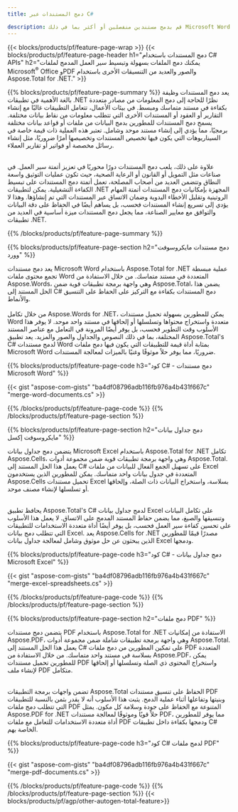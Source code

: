 ```yaml
---
title: دمج المستندات عبر C# 

description: قم بدمج مستندين منفصلين أو أكثر بما في ذلك Microsoft Word وExcel وPowerPoint وPDF والصور عبر تطبيق C# الخاص بك. اختبار نتائج الدمج عبر الإنترنت من خلال التطبيق.
---
```


{{< blocks/products/pf/feature-page-wrap >}}
{{< blocks/products/pf/feature-page-header h1="دمج المستندات باستخدام C# APIs" h2="يمكنك دمج الملفات بسهولة وتبسيط سير العمل المدمج لملفات Microsoft<sup>&reg;</sup> Office وPDF والصور والعديد من التنسيقات الأخرى باستخدام Aspose.Total for .NET." >}}

{{% blocks/products/pf/feature-page-summary %}}
يعد دمج المستندات وظيفة بالغة الأهمية في تطبيقات .NET نظرًا للحاجة إلى دمج المعلومات من مصادر متعددة بكفاءة في مستند متماسك ومبسط. في بيئات الأعمال، تتعامل التطبيقات غالبًا مع إنشاء التقارير أو العقود أو المستندات الأخرى التي تتطلب معلومات من نقاط بيانات مختلفة. يسمح دمج المستندات للمطورين بدمج البيانات من ملفات أو قواعد بيانات مختلفة برمجيًا، مما يؤدي إلى إنشاء مستند موحد وشامل. تعتبر هذه العملية ذات قيمة خاصة في السيناريوهات التي يكون فيها تخصيص المستندات وتخصيصها أمرًا ضروريًا، مثل إنشاء رسائل مخصصة أو فواتير أو تقارير العملاء.<br /><br />

علاوة على ذلك، يلعب دمج المستندات دورًا محوريًا في تعزيز أتمتة سير العمل. في صناعات مثل التمويل أو القانون أو الرعاية الصحية، حيث تكون عمليات التوثيق واسعة النطاق وتتضمن العديد من أصحاب المصلحة، تعمل أتمتة دمج المستندات على تبسيط الكفاءة التشغيلية. يمكن لتطبيقات .NET المجهزة بإمكانيات دمج المستندات أتمتة المهام الروتينية وتقليل الأخطاء اليدوية وضمان الاتساق عبر المستندات التي تم إنشاؤها. وهذا لا يؤدي إلى تسريع إنشاء المستندات فحسب، بل يساهم أيضًا في الحفاظ على دقة البيانات والتوافق مع معايير الصناعة، مما يجعل دمج المستندات ميزة أساسية في العديد من تطبيقات .NET.

{{% /blocks/products/pf/feature-page-summary  %}}

{{% blocks/products/pf/feature-page-section  h2="دمج مستندات مايكروسوفت وورد" %}}

يعد دمج مستندات Microsoft Word باستخدام Aspose.Total for .NET عملية مبسطة تجمع محتوى ملفات Word المتعددة في مستند متماسك. من خلال الاستفادة من Aspose.Words، وهي واجهة برمجة تطبيقات قوية ضمن Aspose.Total، يضمن هذا الحل المستند إلى C# دمج المستندات بكفاءة مع التركيز على الحفاظ على التنسيق والأنماط. 
<br /><br />
من خلال تكامل Aspose.Words for .NET، يمكن للمطورين بسهولة تحميل مستندات Word متعددة واستخراج محتواها وتسلسلها أو إلحاقها في مستند واحد موحد. لا يوفر هذا الأسلوب وقت التطوير فحسب، بل يوفر أيضًا المرونة في التعامل مع عناصر المستند المختلفة، بما في ذلك النصوص والجداول والصور والمزيد. يعد تطبيق Aspose.Total's C# لدمج مستندات Word بمثابة أداة قيمة للتطبيقات التي يكون فيها دمج ملفات Microsoft Word ضروريًا، مما يوفر حلاً موثوقًا وغنيًا بالميزات لمعالجة المستندات.


{{% blocks/products/pf/feature-page-code h3="كود C# - دمج مستندات Microsoft Word" %}}

{{< gist "aspose-com-gists" "ba4df08796adb116fb976a4b431f667c" "merge-word-documents.cs" >}}

{{% /blocks/products/pf/feature-page-code  %}}
{{% /blocks/products/pf/feature-page-section %}}

{{% blocks/products/pf/feature-page-section  h2="دمج جداول بيانات مايكروسوفت إكسل" %}}

يتضمن دمج جداول بيانات Microsoft Excel باستخدام Aspose.Total for .NET تكامل Aspose.Cells، وهي واجهة برمجة تطبيقات قوية ضمن مجموعة أدوات Aspose.Total. يعمل هذا الحل المستند إلى C# على تسهيل الجمع الفعال للبيانات من ملفات Excel المتعددة في جدول بيانات واحد متماسك. يمكن للمطورين الذين يستخدمون Aspose.Cells تحميل مستندات Excel بسلاسة، واستخراج البيانات ذات الصلة، وإلحاقها أو تسلسلها لإنشاء مصنف موحد. <br /> <br />

يحافظ تطبيق Aspose.Total's C# لدمج جداول بيانات Excel على تكامل البيانات وتنسيقها والصيغ، مما يضمن حفاظ المستند المدمج على الاتساق. لا يعمل هذا الأسلوب على تحسين كفاءة سير العمل فحسب، بل يوفر أيضًا أداة متعددة الاستخدامات للتطبيقات التي تتطلب دمج بيانات Excel. يعد Aspose.Cells for .NET مصدرًا قيمًا للمطورين الذين يبحثون عن حل موثوق وشامل لمعالجة جداول بيانات Excel ودمجها.


{{% blocks/products/pf/feature-page-code h3="كود C# - دمج جداول بيانات Microsoft Excel" %}}

{{< gist "aspose-com-gists" "ba4df08796adb116fb976a4b431f667c" "merge-excel-spreadsheets.cs" >}}

{{% /blocks/products/pf/feature-page-code  %}}
{{% /blocks/products/pf/feature-page-section %}}


{{% blocks/products/pf/feature-page-section  h2="دمج ملفات PDF" %}}

يتضمن دمج مستندات PDF باستخدام Aspose.Total for .NET الاستفادة من إمكانيات Aspose.PDF، وهي واجهة برمجة تطبيقات شاملة ضمن مجموعة أدوات Aspose.Total. يعمل هذا الحل المستند إلى C# على تمكين المطورين من دمج ملفات PDF المتعددة بسلاسة في مستند واحد متماسك. من خلال الاستفادة من Aspose.PDF، يمكن للمطورين تحميل مستندات PDF واستخراج المحتوى ذي الصلة وتسلسلها أو إلحاقها لإنشاء ملف PDF متكامل. <br /><br />

تضمن واجهات برمجة التطبيقات Aspose.Total الحفاظ على تنسيق مستندات PDF وبنيتها وتفاعلها أثناء عملية الدمج. يثبت هذا الأسلوب أنه لا يقدر بثمن بالنسبة للتطبيقات التي تتطلب دمج ملفات PDF المتنوعة مع الحفاظ على جودة وسلامة كل مكون. يمثل Aspose.PDF for .NET حلاً قويًا وموثوقًا لمعالجة مستندات PDF، مما يوفر للمطورين أداة متعددة الاستخدامات للتعامل مع ملفات PDF ودمجها بكفاءة داخل تطبيقات C# الخاصة بهم. 

{{% blocks/products/pf/feature-page-code h3="كود C# لدمج ملفات PDF" %}}

{{< gist "aspose-com-gists" "ba4df08796adb116fb976a4b431f667c" "merge-pdf-documents.cs" >}}

{{% /blocks/products/pf/feature-page-code  %}}
{{% /blocks/products/pf/feature-page-section %}}
{{< blocks/products/pf/agp/other-autogen-total-feature>}}